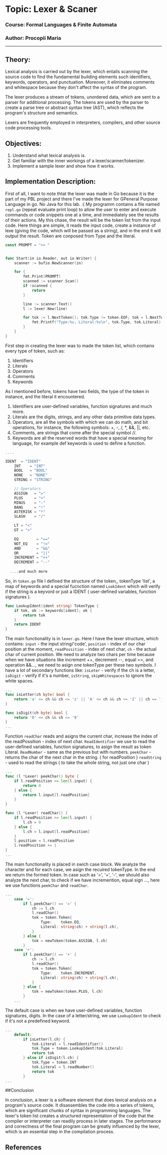 # Topic: Lexer & Scaner

### Course: Formal Languages & Finite Automata
### Author: Procopii Maria

----

## Theory:

Lexical analysis is carried out by the lexer, which entails scanning the source code to find the fundamental building elements such identifiers,
keywords, operators, and punctuation. Moreover, it eliminates comments and whitespace because they don't affect the syntax of the program.

The lexer produces a stream of tokens, unordered data, which are sent to a parser for additional processing. The tokens are used by the parser 
to create a parse tree or abstract syntax tree (AST), which reflects the program's structure and semantics.

Lexers are frequently employed in interpreters, compilers, and other source code processing tools.

## Objectives:

1. Understand what lexical analysis is.
2. Get familiar with the inner workings of a lexer/scanner/tokenizer.
3. Implement a sample lexer and show how it works.

## Implementation Description:

First of all, I want to note thtat the lexer was made in Go because it is the part of my PBL project and there I've made the lexer for GPeneral Purpose Language in go.
No Java for this lab. :(
My programm contains a file named `repl.go` (repeat evaluate print loop) to allow the user to enter and execute commands or code snippets one at a time, and immediately
see the results of their actions. My this chase, the result will be the token list from the input code.
Here things are simple, it reads the input code, create a instance of lexe (giving the code, which will be passed as a string), and in the end it will output the result.
Token are conposed from Type and the literal.
```go
const PROMPT = ">> "


func Start(in io.Reader, out io.Writer) {
	scanner := bufio.NewScanner(in)

	for {
		fmt.Print(PROMPT)
		scanned := scanner.Scan()
		if !scanned {
			return
		}

		line := scanner.Text()
		l := lexer.New(line)

		for tok := l.NextToken(); tok.Type != token.EOF; tok = l.NextToken() {
			fmt.Printf("Type:%v, Literal:%v\n", tok.Type, tok.Literal)
		}
	}
}
```
First step in creating the lexer was to made the token list, which contains every type of token, such as:

1. Identifiers
2. Literals
3. Operators
4. Comments
5. Keywords

As I mentioned before, tokens have two fields, the type of the token in instance, and the literal it encountered.
1. Identifiers are user-defined variables, function signatures and much more.
2. Literals are the digits, strings, and any other data primitive data types.
3. Operators, are all the symbols with which we can do math, and bit operations, for instance, the following symbols: +, -, /, *, &&, ||, etc.
4. Comments, are strings that come after the special symbol //.
5. Keywords are all the reserved words that have a special meaning for language, for example def keywords is used to define a function.
```go
....

IDENT  = "IDENT"
	INT    = "INT"
	BOOL   = "BOOL"
	NONE   = "NONE"
	STRING = "STRING"

	// Operators
	ASSIGN   = "="
	PLUS     = "+"
	MINUS    = "-"
	BANG     = "!"
	ASTERISK = "*"
	SLASH    = "/"

	LT = "<"
	GT = ">"

	EQ        = "=="
	NOT_EQ    = "!="
	AND       = "&&"
	OR        = "||"
	INCREMENT = "++"
	DECREMENT = "--"
  
  ....and much more
```

So, in `token.go` file I defined the structure of the token,, tokenType 'list', a map of keywords and a special fucnction
named `LookIdent` which will verify if the string is a keyvord or just a IDENT ( user-defined variables, function signatures ).
```go
func LookupIdent(ident string) TokenType {
	if tok, ok := keywords[ident]; ok {
		return tok
	}
	return IDENT
}

```

The main functionality is in `lexer.go`. Here I have the lexer structure, which contains: `input` - the input string/'code', `position` - index 
of our char position at the moment, `readPossition` - index of next char, `ch` - the actual char of current position. We need to analyze two chars per time
because when we have situations like increment ++, decrement --, equal ==, and operation &&..., we need to asign one tokenType per these two symbols.
I have a lot of secondary functions like: `isLeter` - verify if the ch is a letter, `isDigit` - verify if it's a number, `isString`, `skipWhitespaces` to ignore the white spaces.
```go
...
func isLetter(ch byte) bool {
	return 'a' <= ch && ch <= 'z' || 'A' <= ch && ch <= 'Z' || ch == '_'
}

func isDigit(ch byte) bool {
	return '0' <= ch && ch <= '9'
}
...
```
Function `readChar` reads and asigns the current char, increase the index of the readPossition - index of next char.
`ReadIdentifier` we use to read the user-defined variables, function signatures, to asign the result as token Literal.
`ReadNumber` - same as the previous but with numbers.
`peekChar` - returns the char of the next char in the string. ( for readPosition )
`readString` - used to read the strings ( to take the whole string, not just one char )

```go
...
func (l *Lexer) peekChar() byte {
	if l.readPosition >= len(l.input) {
		return 0
	} else {
		return l.input[l.readPosition]
	}
}

func (l *Lexer) readChar() {
	if l.readPosition >= len(l.input) {
		l.ch = 0
	} else {
		l.ch = l.input[l.readPosition]
	}
	l.position = l.readPosition
	l.readPosition += 1
}
...
```
The main functionality is placed in swich case block. We analyze the character and for each case, we asign the recuired tokenType.
In the end we return the formed token.
In case such as '=', '+', '-', we should also analyze the next char, to check if we have incremention, equal sign ..., here we use
functions `peekChar` and `readChar`.

```go
...
	case '=':
		if l.peekChar() == '=' {
			ch := l.ch
			l.readChar()
			tok = token.Token{
				Type:    token.EQ,
				Literal: string(ch) + string(l.ch),
			}
		} else {
			tok = newToken(token.ASSIGN, l.ch)
		}
	case '+':
		if l.peekChar() == '+' {
			ch := l.ch
			l.readChar()
			tok = token.Token{
				Type:    token.INCREMENT,
				Literal: string(ch) + string(l.ch),
			}
		} else {
			tok = newToken(token.PLUS, l.ch)
		}
    ...
```
The default case is when we have user-defined variables, function signatures, digits. In the case of a letter/string, we use `LookupIdent` to check
if it's not a predefined keyword.
```go
...
	default:
		if isLetter(l.ch) {
			tok.Literal = l.readIdentifier()
			tok.Type = token.LookupIdent(tok.Literal)
			return tok
		} else if isDigit(l.ch) {
			tok.Type = token.INT
			tok.Literal = l.readNumber()
			return tok
		} 
...
```

##Conclusion

In conclusion, a lexer is a software element that does lexical analysis on a program's source code.
It disassembles the code into a series of tokens, which are significant chunks of syntax in programming languages.
The lexer's token list creates a structured representation of the code that the compiler or interpreter can readily process in later stages.
The performance and correctness of the final program can be greatly influenced by the lexer, which is an essential step in the compilation process.

## References


